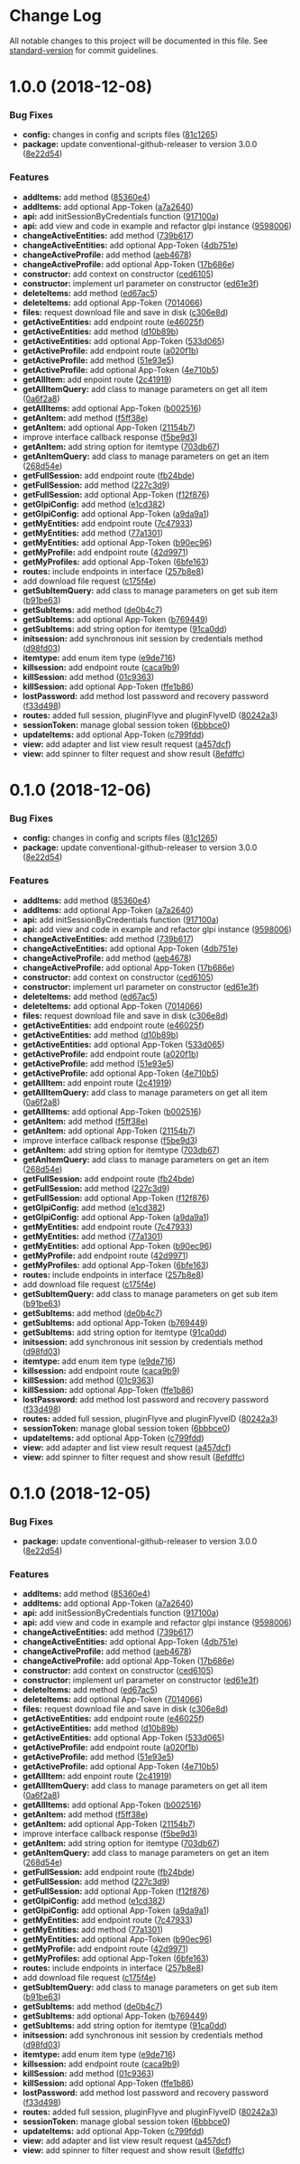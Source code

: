 # Change Log

All notable changes to this project will be documented in this file. See [standard-version](https://github.com/conventional-changelog/standard-version) for commit guidelines.

<a name="1.0.0"></a>
# 1.0.0 (2018-12-08)


### Bug Fixes

* **config:** changes in config and scripts files ([81c1265](https://github.com/glpi-project/java-library-glpi/commit/81c1265))
* **package:** update conventional-github-releaser to version 3.0.0 ([8e22d54](https://github.com/glpi-project/java-library-glpi/commit/8e22d54))


### Features

* **addItems:** add method ([85360e4](https://github.com/glpi-project/java-library-glpi/commit/85360e4))
* **addItems:** add optional App-Token ([a7a2640](https://github.com/glpi-project/java-library-glpi/commit/a7a2640))
* **api:** add initSessionByCredentials function ([917100a](https://github.com/glpi-project/java-library-glpi/commit/917100a))
* **api:** add view and code in example and refactor glpi instance ([9598006](https://github.com/glpi-project/java-library-glpi/commit/9598006))
* **changeActiveEntities:** add method ([739b617](https://github.com/glpi-project/java-library-glpi/commit/739b617))
* **changeActiveEntities:** add optional App-Token ([4db751e](https://github.com/glpi-project/java-library-glpi/commit/4db751e))
* **changeActiveProfile:** add method ([aeb4678](https://github.com/glpi-project/java-library-glpi/commit/aeb4678))
* **changeActiveProfile:** add optional App-Token ([17b686e](https://github.com/glpi-project/java-library-glpi/commit/17b686e))
* **constructor:** add context on constructor ([ced6105](https://github.com/glpi-project/java-library-glpi/commit/ced6105))
* **constructor:** implement url parameter on constructor ([ed61e3f](https://github.com/glpi-project/java-library-glpi/commit/ed61e3f))
* **deleteItems:** add method ([ed67ac5](https://github.com/glpi-project/java-library-glpi/commit/ed67ac5))
* **deleteItems:** add optional App-Token ([7014066](https://github.com/glpi-project/java-library-glpi/commit/7014066))
* **files:** request download file and save in disk ([c306e8d](https://github.com/glpi-project/java-library-glpi/commit/c306e8d))
* **getActiveEntities:** add endpoint route ([e46025f](https://github.com/glpi-project/java-library-glpi/commit/e46025f))
* **getActiveEntities:** add method ([d10b89b](https://github.com/glpi-project/java-library-glpi/commit/d10b89b))
* **getActiveEntities:** add optional App-Token ([533d065](https://github.com/glpi-project/java-library-glpi/commit/533d065))
* **getActiveProfile:** add endpoint route ([a020f1b](https://github.com/glpi-project/java-library-glpi/commit/a020f1b))
* **getActiveProfile:** add method ([51e93e5](https://github.com/glpi-project/java-library-glpi/commit/51e93e5))
* **getActiveProfile:** add optional App-Token ([4e710b5](https://github.com/glpi-project/java-library-glpi/commit/4e710b5))
* **getAllItem:** add enpoint route ([2c41919](https://github.com/glpi-project/java-library-glpi/commit/2c41919))
* **getAllItemQuery:** add class to manage parameters on get all item ([0a6f2a8](https://github.com/glpi-project/java-library-glpi/commit/0a6f2a8))
* **getAllItems:** add optional App-Token ([b002516](https://github.com/glpi-project/java-library-glpi/commit/b002516))
* **getAnItem:** add method ([f5ff38e](https://github.com/glpi-project/java-library-glpi/commit/f5ff38e))
* **getAnItem:** add optional App-Token ([21154b7](https://github.com/glpi-project/java-library-glpi/commit/21154b7))
* improve interface callback response ([f5be9d3](https://github.com/glpi-project/java-library-glpi/commit/f5be9d3))
* **getAnItem:** add string option for itemtype ([703db67](https://github.com/glpi-project/java-library-glpi/commit/703db67))
* **getAnItemQuery:** add class to manage parameters on get an item ([268d54e](https://github.com/glpi-project/java-library-glpi/commit/268d54e))
* **getFullSession:** add endpoint route ([fb24bde](https://github.com/glpi-project/java-library-glpi/commit/fb24bde))
* **getFullSession:** add method ([227c3d9](https://github.com/glpi-project/java-library-glpi/commit/227c3d9))
* **getFullSession:** add optional App-Token ([f12f876](https://github.com/glpi-project/java-library-glpi/commit/f12f876))
* **getGlpiConfig:** add method ([e1cd382](https://github.com/glpi-project/java-library-glpi/commit/e1cd382))
* **getGlpiConfig:** add optional App-Token ([a9da9a1](https://github.com/glpi-project/java-library-glpi/commit/a9da9a1))
* **getMyEntities:** add endpoint route ([7c47933](https://github.com/glpi-project/java-library-glpi/commit/7c47933))
* **getMyEntities:** add method ([77a1301](https://github.com/glpi-project/java-library-glpi/commit/77a1301))
* **getMyEntities:** add optional App-Token ([b90ec96](https://github.com/glpi-project/java-library-glpi/commit/b90ec96))
* **getMyProfile:** add endpoint route ([42d9971](https://github.com/glpi-project/java-library-glpi/commit/42d9971))
* **getMyProfiles:** add optional App-Token ([6bfe163](https://github.com/glpi-project/java-library-glpi/commit/6bfe163))
* **routes:** include endpoints in interface ([257b8e8](https://github.com/glpi-project/java-library-glpi/commit/257b8e8))
* add download file request ([c175f4e](https://github.com/glpi-project/java-library-glpi/commit/c175f4e))
* **getSubItemQuery:** add class to manage parameters on get sub item ([b91be63](https://github.com/glpi-project/java-library-glpi/commit/b91be63))
* **getSubItems:** add method ([de0b4c7](https://github.com/glpi-project/java-library-glpi/commit/de0b4c7))
* **getSubItems:** add optional App-Token ([b769449](https://github.com/glpi-project/java-library-glpi/commit/b769449))
* **getSubItems:** add string option for itemtype ([91ca0dd](https://github.com/glpi-project/java-library-glpi/commit/91ca0dd))
* **initsession:** add synchronous init session by credentials method ([d98fd03](https://github.com/glpi-project/java-library-glpi/commit/d98fd03))
* **itemtype:** add enum item type ([e9de716](https://github.com/glpi-project/java-library-glpi/commit/e9de716))
* **killsession:** add endpoint route ([caca9b9](https://github.com/glpi-project/java-library-glpi/commit/caca9b9))
* **killSession:** add method ([01c9363](https://github.com/glpi-project/java-library-glpi/commit/01c9363))
* **killSession:** add optional App-Token ([ffe1b86](https://github.com/glpi-project/java-library-glpi/commit/ffe1b86))
* **lostPassword:** add method lost password and recovery password ([f33d498](https://github.com/glpi-project/java-library-glpi/commit/f33d498))
* **routes:** added full session, pluginFlyve and pluginFlyveID ([80242a3](https://github.com/glpi-project/java-library-glpi/commit/80242a3))
* **sessionToken:** manage global session token ([6bbbce0](https://github.com/glpi-project/java-library-glpi/commit/6bbbce0))
* **updateItems:** add optional App-Token ([c799fdd](https://github.com/glpi-project/java-library-glpi/commit/c799fdd))
* **view:** add adapter and list view result request ([a457dcf](https://github.com/glpi-project/java-library-glpi/commit/a457dcf))
* **view:** add spinner to filter request and show result ([8efdffc](https://github.com/glpi-project/java-library-glpi/commit/8efdffc))



<a name="0.1.0"></a>
# 0.1.0 (2018-12-06)


### Bug Fixes

* **config:** changes in config and scripts files ([81c1265](https://github.com/glpi-project/java-library-glpi/commit/81c1265))
* **package:** update conventional-github-releaser to version 3.0.0 ([8e22d54](https://github.com/glpi-project/java-library-glpi/commit/8e22d54))


### Features

* **addItems:** add method ([85360e4](https://github.com/glpi-project/java-library-glpi/commit/85360e4))
* **addItems:** add optional App-Token ([a7a2640](https://github.com/glpi-project/java-library-glpi/commit/a7a2640))
* **api:** add initSessionByCredentials function ([917100a](https://github.com/glpi-project/java-library-glpi/commit/917100a))
* **api:** add view and code in example and refactor glpi instance ([9598006](https://github.com/glpi-project/java-library-glpi/commit/9598006))
* **changeActiveEntities:** add method ([739b617](https://github.com/glpi-project/java-library-glpi/commit/739b617))
* **changeActiveEntities:** add optional App-Token ([4db751e](https://github.com/glpi-project/java-library-glpi/commit/4db751e))
* **changeActiveProfile:** add method ([aeb4678](https://github.com/glpi-project/java-library-glpi/commit/aeb4678))
* **changeActiveProfile:** add optional App-Token ([17b686e](https://github.com/glpi-project/java-library-glpi/commit/17b686e))
* **constructor:** add context on constructor ([ced6105](https://github.com/glpi-project/java-library-glpi/commit/ced6105))
* **constructor:** implement url parameter on constructor ([ed61e3f](https://github.com/glpi-project/java-library-glpi/commit/ed61e3f))
* **deleteItems:** add method ([ed67ac5](https://github.com/glpi-project/java-library-glpi/commit/ed67ac5))
* **deleteItems:** add optional App-Token ([7014066](https://github.com/glpi-project/java-library-glpi/commit/7014066))
* **files:** request download file and save in disk ([c306e8d](https://github.com/glpi-project/java-library-glpi/commit/c306e8d))
* **getActiveEntities:** add endpoint route ([e46025f](https://github.com/glpi-project/java-library-glpi/commit/e46025f))
* **getActiveEntities:** add method ([d10b89b](https://github.com/glpi-project/java-library-glpi/commit/d10b89b))
* **getActiveEntities:** add optional App-Token ([533d065](https://github.com/glpi-project/java-library-glpi/commit/533d065))
* **getActiveProfile:** add endpoint route ([a020f1b](https://github.com/glpi-project/java-library-glpi/commit/a020f1b))
* **getActiveProfile:** add method ([51e93e5](https://github.com/glpi-project/java-library-glpi/commit/51e93e5))
* **getActiveProfile:** add optional App-Token ([4e710b5](https://github.com/glpi-project/java-library-glpi/commit/4e710b5))
* **getAllItem:** add enpoint route ([2c41919](https://github.com/glpi-project/java-library-glpi/commit/2c41919))
* **getAllItemQuery:** add class to manage parameters on get all item ([0a6f2a8](https://github.com/glpi-project/java-library-glpi/commit/0a6f2a8))
* **getAllItems:** add optional App-Token ([b002516](https://github.com/glpi-project/java-library-glpi/commit/b002516))
* **getAnItem:** add method ([f5ff38e](https://github.com/glpi-project/java-library-glpi/commit/f5ff38e))
* **getAnItem:** add optional App-Token ([21154b7](https://github.com/glpi-project/java-library-glpi/commit/21154b7))
* improve interface callback response ([f5be9d3](https://github.com/glpi-project/java-library-glpi/commit/f5be9d3))
* **getAnItem:** add string option for itemtype ([703db67](https://github.com/glpi-project/java-library-glpi/commit/703db67))
* **getAnItemQuery:** add class to manage parameters on get an item ([268d54e](https://github.com/glpi-project/java-library-glpi/commit/268d54e))
* **getFullSession:** add endpoint route ([fb24bde](https://github.com/glpi-project/java-library-glpi/commit/fb24bde))
* **getFullSession:** add method ([227c3d9](https://github.com/glpi-project/java-library-glpi/commit/227c3d9))
* **getFullSession:** add optional App-Token ([f12f876](https://github.com/glpi-project/java-library-glpi/commit/f12f876))
* **getGlpiConfig:** add method ([e1cd382](https://github.com/glpi-project/java-library-glpi/commit/e1cd382))
* **getGlpiConfig:** add optional App-Token ([a9da9a1](https://github.com/glpi-project/java-library-glpi/commit/a9da9a1))
* **getMyEntities:** add endpoint route ([7c47933](https://github.com/glpi-project/java-library-glpi/commit/7c47933))
* **getMyEntities:** add method ([77a1301](https://github.com/glpi-project/java-library-glpi/commit/77a1301))
* **getMyEntities:** add optional App-Token ([b90ec96](https://github.com/glpi-project/java-library-glpi/commit/b90ec96))
* **getMyProfile:** add endpoint route ([42d9971](https://github.com/glpi-project/java-library-glpi/commit/42d9971))
* **getMyProfiles:** add optional App-Token ([6bfe163](https://github.com/glpi-project/java-library-glpi/commit/6bfe163))
* **routes:** include endpoints in interface ([257b8e8](https://github.com/glpi-project/java-library-glpi/commit/257b8e8))
* add download file request ([c175f4e](https://github.com/glpi-project/java-library-glpi/commit/c175f4e))
* **getSubItemQuery:** add class to manage parameters on get sub item ([b91be63](https://github.com/glpi-project/java-library-glpi/commit/b91be63))
* **getSubItems:** add method ([de0b4c7](https://github.com/glpi-project/java-library-glpi/commit/de0b4c7))
* **getSubItems:** add optional App-Token ([b769449](https://github.com/glpi-project/java-library-glpi/commit/b769449))
* **getSubItems:** add string option for itemtype ([91ca0dd](https://github.com/glpi-project/java-library-glpi/commit/91ca0dd))
* **initsession:** add synchronous init session by credentials method ([d98fd03](https://github.com/glpi-project/java-library-glpi/commit/d98fd03))
* **itemtype:** add enum item type ([e9de716](https://github.com/glpi-project/java-library-glpi/commit/e9de716))
* **killsession:** add endpoint route ([caca9b9](https://github.com/glpi-project/java-library-glpi/commit/caca9b9))
* **killSession:** add method ([01c9363](https://github.com/glpi-project/java-library-glpi/commit/01c9363))
* **killSession:** add optional App-Token ([ffe1b86](https://github.com/glpi-project/java-library-glpi/commit/ffe1b86))
* **lostPassword:** add method lost password and recovery password ([f33d498](https://github.com/glpi-project/java-library-glpi/commit/f33d498))
* **routes:** added full session, pluginFlyve and pluginFlyveID ([80242a3](https://github.com/glpi-project/java-library-glpi/commit/80242a3))
* **sessionToken:** manage global session token ([6bbbce0](https://github.com/glpi-project/java-library-glpi/commit/6bbbce0))
* **updateItems:** add optional App-Token ([c799fdd](https://github.com/glpi-project/java-library-glpi/commit/c799fdd))
* **view:** add adapter and list view result request ([a457dcf](https://github.com/glpi-project/java-library-glpi/commit/a457dcf))
* **view:** add spinner to filter request and show result ([8efdffc](https://github.com/glpi-project/java-library-glpi/commit/8efdffc))



<a name="0.1.0"></a>
# 0.1.0 (2018-12-05)


### Bug Fixes

* **package:** update conventional-github-releaser to version 3.0.0 ([8e22d54](https://github.com/glpi-project/java-library-glpi/commit/8e22d54))


### Features

* **addItems:** add method ([85360e4](https://github.com/glpi-project/java-library-glpi/commit/85360e4))
* **addItems:** add optional App-Token ([a7a2640](https://github.com/glpi-project/java-library-glpi/commit/a7a2640))
* **api:** add initSessionByCredentials function ([917100a](https://github.com/glpi-project/java-library-glpi/commit/917100a))
* **api:** add view and code in example and refactor glpi instance ([9598006](https://github.com/glpi-project/java-library-glpi/commit/9598006))
* **changeActiveEntities:** add method ([739b617](https://github.com/glpi-project/java-library-glpi/commit/739b617))
* **changeActiveEntities:** add optional App-Token ([4db751e](https://github.com/glpi-project/java-library-glpi/commit/4db751e))
* **changeActiveProfile:** add method ([aeb4678](https://github.com/glpi-project/java-library-glpi/commit/aeb4678))
* **changeActiveProfile:** add optional App-Token ([17b686e](https://github.com/glpi-project/java-library-glpi/commit/17b686e))
* **constructor:** add context on constructor ([ced6105](https://github.com/glpi-project/java-library-glpi/commit/ced6105))
* **constructor:** implement url parameter on constructor ([ed61e3f](https://github.com/glpi-project/java-library-glpi/commit/ed61e3f))
* **deleteItems:** add method ([ed67ac5](https://github.com/glpi-project/java-library-glpi/commit/ed67ac5))
* **deleteItems:** add optional App-Token ([7014066](https://github.com/glpi-project/java-library-glpi/commit/7014066))
* **files:** request download file and save in disk ([c306e8d](https://github.com/glpi-project/java-library-glpi/commit/c306e8d))
* **getActiveEntities:** add endpoint route ([e46025f](https://github.com/glpi-project/java-library-glpi/commit/e46025f))
* **getActiveEntities:** add method ([d10b89b](https://github.com/glpi-project/java-library-glpi/commit/d10b89b))
* **getActiveEntities:** add optional App-Token ([533d065](https://github.com/glpi-project/java-library-glpi/commit/533d065))
* **getActiveProfile:** add endpoint route ([a020f1b](https://github.com/glpi-project/java-library-glpi/commit/a020f1b))
* **getActiveProfile:** add method ([51e93e5](https://github.com/glpi-project/java-library-glpi/commit/51e93e5))
* **getActiveProfile:** add optional App-Token ([4e710b5](https://github.com/glpi-project/java-library-glpi/commit/4e710b5))
* **getAllItem:** add enpoint route ([2c41919](https://github.com/glpi-project/java-library-glpi/commit/2c41919))
* **getAllItemQuery:** add class to manage parameters on get all item ([0a6f2a8](https://github.com/glpi-project/java-library-glpi/commit/0a6f2a8))
* **getAllItems:** add optional App-Token ([b002516](https://github.com/glpi-project/java-library-glpi/commit/b002516))
* **getAnItem:** add method ([f5ff38e](https://github.com/glpi-project/java-library-glpi/commit/f5ff38e))
* **getAnItem:** add optional App-Token ([21154b7](https://github.com/glpi-project/java-library-glpi/commit/21154b7))
* improve interface callback response ([f5be9d3](https://github.com/glpi-project/java-library-glpi/commit/f5be9d3))
* **getAnItem:** add string option for itemtype ([703db67](https://github.com/glpi-project/java-library-glpi/commit/703db67))
* **getAnItemQuery:** add class to manage parameters on get an item ([268d54e](https://github.com/glpi-project/java-library-glpi/commit/268d54e))
* **getFullSession:** add endpoint route ([fb24bde](https://github.com/glpi-project/java-library-glpi/commit/fb24bde))
* **getFullSession:** add method ([227c3d9](https://github.com/glpi-project/java-library-glpi/commit/227c3d9))
* **getFullSession:** add optional App-Token ([f12f876](https://github.com/glpi-project/java-library-glpi/commit/f12f876))
* **getGlpiConfig:** add method ([e1cd382](https://github.com/glpi-project/java-library-glpi/commit/e1cd382))
* **getGlpiConfig:** add optional App-Token ([a9da9a1](https://github.com/glpi-project/java-library-glpi/commit/a9da9a1))
* **getMyEntities:** add endpoint route ([7c47933](https://github.com/glpi-project/java-library-glpi/commit/7c47933))
* **getMyEntities:** add method ([77a1301](https://github.com/glpi-project/java-library-glpi/commit/77a1301))
* **getMyEntities:** add optional App-Token ([b90ec96](https://github.com/glpi-project/java-library-glpi/commit/b90ec96))
* **getMyProfile:** add endpoint route ([42d9971](https://github.com/glpi-project/java-library-glpi/commit/42d9971))
* **getMyProfiles:** add optional App-Token ([6bfe163](https://github.com/glpi-project/java-library-glpi/commit/6bfe163))
* **routes:** include endpoints in interface ([257b8e8](https://github.com/glpi-project/java-library-glpi/commit/257b8e8))
* add download file request ([c175f4e](https://github.com/glpi-project/java-library-glpi/commit/c175f4e))
* **getSubItemQuery:** add class to manage parameters on get sub item ([b91be63](https://github.com/glpi-project/java-library-glpi/commit/b91be63))
* **getSubItems:** add method ([de0b4c7](https://github.com/glpi-project/java-library-glpi/commit/de0b4c7))
* **getSubItems:** add optional App-Token ([b769449](https://github.com/glpi-project/java-library-glpi/commit/b769449))
* **getSubItems:** add string option for itemtype ([91ca0dd](https://github.com/glpi-project/java-library-glpi/commit/91ca0dd))
* **initsession:** add synchronous init session by credentials method ([d98fd03](https://github.com/glpi-project/java-library-glpi/commit/d98fd03))
* **itemtype:** add enum item type ([e9de716](https://github.com/glpi-project/java-library-glpi/commit/e9de716))
* **killsession:** add endpoint route ([caca9b9](https://github.com/glpi-project/java-library-glpi/commit/caca9b9))
* **killSession:** add method ([01c9363](https://github.com/glpi-project/java-library-glpi/commit/01c9363))
* **killSession:** add optional App-Token ([ffe1b86](https://github.com/glpi-project/java-library-glpi/commit/ffe1b86))
* **lostPassword:** add method lost password and recovery password ([f33d498](https://github.com/glpi-project/java-library-glpi/commit/f33d498))
* **routes:** added full session, pluginFlyve and pluginFlyveID ([80242a3](https://github.com/glpi-project/java-library-glpi/commit/80242a3))
* **sessionToken:** manage global session token ([6bbbce0](https://github.com/glpi-project/java-library-glpi/commit/6bbbce0))
* **updateItems:** add optional App-Token ([c799fdd](https://github.com/glpi-project/java-library-glpi/commit/c799fdd))
* **view:** add adapter and list view result request ([a457dcf](https://github.com/glpi-project/java-library-glpi/commit/a457dcf))
* **view:** add spinner to filter request and show result ([8efdffc](https://github.com/glpi-project/java-library-glpi/commit/8efdffc))
